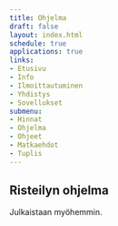 ```yaml
---
title: Ohjelma
draft: false
layout: index.html
schedule: true
applications: true
links:
- Etusivu
- Info
- Ilmoittautuminen
- Yhdistys
- Sovellukset
submenu:
- Hinnat
- Ohjelma
- Ohjeet
- Matkaehdot
- Tuplis
---
```

## Risteilyn ohjelma

Julkaistaan myöhemmin.

